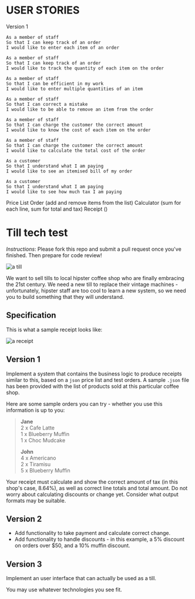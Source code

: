 USER STORIES
=============

Version 1

```
As a member of staff
So that I can keep track of an order
I would like to enter each item of an order

As a member of staff
So that I can keep track of an order
I would like to track the quantity of each item on the order

As a member of staff
So that I can be efficient in my work
I would like to enter multiple quantities of an item

As a member of staff
So that I can correct a mistake
I would like to be able to remove an item from the order

As a member of staff
So that I can charge the customer the correct amount
I would like to know the cost of each item on the order

As a member of staff
So that I can charge the customer the correct amount
I would like to calculate the total cost of the order

As a customer
So that I understand what I am paying
I would like to see an itemised bill of my order

As a customer
So that I understand what I am paying
I would like to see how much tax I am paying
```

Price List
Order (add and remove items from the list)
Calculator (sum for each line, sum for total and tax)
Receipt ()



Till tech test
==============

*Instructions*: Please fork this repo and submit a pull request once you've finished. Then prepare for code review!

![a till](/images/till.jpg)

We want to sell tills to local hipster coffee shop who are finally embracing the 21st century. We need a new till to replace their vintage machines - unfortunately, hipster staff are too cool to learn a new system, so we need you to build something that they will understand.

Specification
-------------

This is what a sample receipt looks like:

![a receipt](/images/receipt.jpg)


Version 1
---------

Implement a system that contains the business logic to produce receipts similar to this, based on a `json` price list and test orders. A sample `.json` file has been provided with the list of products sold at this particular coffee shop.

Here are some sample orders you can try - whether you use this information is up to you:

> **Jane**  
> 2 x Cafe Latte  
> 1 x Blueberry Muffin  
> 1 x Choc Mudcake  
>
> **John**  
> 4 x Americano  
> 2 x Tiramisu  
> 5 x Blueberry Muffin  

Your receipt must calculate and show the correct amount of tax (in this shop's case, 8.64%), as well as correct line totals and total amount. Do not worry about calculating discounts or change yet. Consider what output formats may be suitable.

Version 2
---------

- Add functionality to take payment and calculate correct change.  
- Add functionality to handle discounts - in this example, a 5% discount on orders over $50, and a 10% muffin discount.

Version 3
---------

Implement an user interface that can actually be used as a till.

You may use whatever technologies you see fit.
